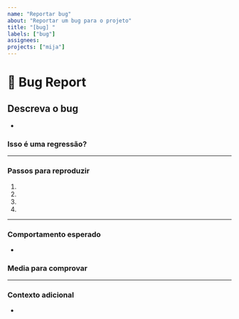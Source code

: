 ```yaml
---
name: "Reportar bug"
about: "Reportar um bug para o projeto"
title: "[bug] "
labels: ["bug"]
assignees:
projects: ["mija"]
---
```


# **🐞 Bug Report**

## **Descreva o bug**

<!-- Uma descrição clara e concisa do que é o bug. -->

-

### **Isso é uma regressão?**

<!-- Esse comportamento costumava funcionar nas versões anteriores? -->
<!-- Se sim, qual a versão que esse bug não estava presente: ... -->

---

### **Passos para reproduzir**

<!-- Passos para reproduzir o erro:
(e.x.:)
1. Use x argumento / navigatar para
2. Preencha as informações
3. Vá para...
4. Veja o erro-->

<!-- Escreva os passos aqui (adicione ou remova quantos passos forem necessários)-->

1.
2.
3.
4.

---

### **Comportamento esperado**

<!-- Uma descrição clara e concisa do que seria o comportamento esperado. -->

-

### **Media para comprovar**

<!-- Se possível, envie screnshots ou videos que comprovem esse bug. -->

---

### **Contexto adicional**

<!-- Adicione qualquer outro contexto que possa ser útil para resolver esse problema.-->

-

